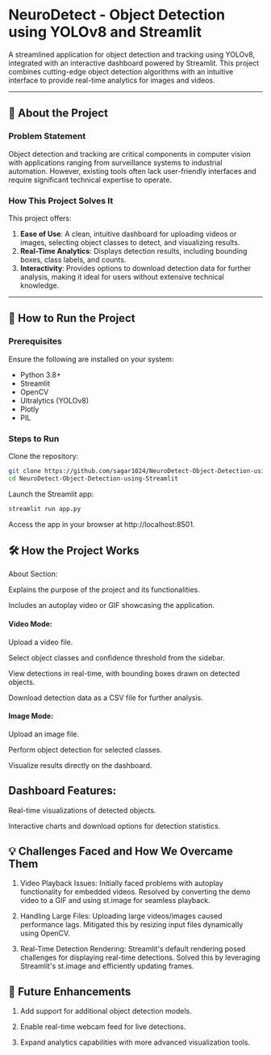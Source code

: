 # NeuroDetect - Object Detection using YOLOv8 and Streamlit

A streamlined application for object detection and tracking using YOLOv8, integrated with an interactive dashboard powered by Streamlit. This project combines cutting-edge object detection algorithms with an intuitive interface to provide real-time analytics for images and videos.

---

## 📖 About the Project

### Problem Statement
Object detection and tracking are critical components in computer vision with applications ranging from surveillance systems to industrial automation. However, existing tools often lack user-friendly interfaces and require significant technical expertise to operate.

### How This Project Solves It
This project offers:
1. **Ease of Use**: A clean, intuitive dashboard for uploading videos or images, selecting object classes to detect, and visualizing results.
2. **Real-Time Analytics**: Displays detection results, including bounding boxes, class labels, and counts.
3. **Interactivity**: Provides options to download detection data for further analysis, making it ideal for users without extensive technical knowledge.

---

## 🚀 How to Run the Project

### Prerequisites
Ensure the following are installed on your system:
- Python 3.8+
- Streamlit
- OpenCV
- Ultralytics (YOLOv8)
- Plotly
- PIL

### Steps to Run

Clone the repository:

```bash
git clone https://github.com/sagar1024/NeuroDetect-Object-Detection-using-Streamlit.git
cd NeuroDetect-Object-Detection-using-Streamlit
```

Launch the Streamlit app:

```bash
streamlit run app.py
```

Access the app in your browser at http://localhost:8501.

## 🛠 How the Project Works

About Section:

Explains the purpose of the project and its functionalities.

Includes an autoplay video or GIF showcasing the application.

#### Video Mode:

Upload a video file.

Select object classes and confidence threshold from the sidebar.

View detections in real-time, with bounding boxes drawn on detected objects.

Download detection data as a CSV file for further analysis.

#### Image Mode:

Upload an image file.

Perform object detection for selected classes.

Visualize results directly on the dashboard.

## Dashboard Features:

Real-time visualizations of detected objects.

Interactive charts and download options for detection statistics.

## 💡 Challenges Faced and How We Overcame Them

1. Video Playback Issues:
Initially faced problems with autoplay functionality for embedded videos. Resolved by converting the demo video to a GIF and using st.image for seamless playback.

2. Handling Large Files:
Uploading large videos/images caused performance lags. Mitigated this by resizing input files dynamically using OpenCV.

3. Real-Time Detection Rendering:
Streamlit's default rendering posed challenges for displaying real-time detections. Solved this by leveraging Streamlit's st.image and efficiently updating frames.

## 🌟 Future Enhancements

1. Add support for additional object detection models.

2. Enable real-time webcam feed for live detections.

3. Expand analytics capabilities with more advanced visualization tools.
